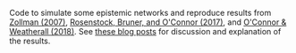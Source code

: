 Code to simulate some epistemic networks and reproduce results from [Zollman (2007)](https://www.doi.org/10.1086/525605), [Rosenstock, Bruner, and O'Connor (2017)](http://doi.org/10.1086/690717), and [O'Connor & Weatherall (2018)](https://doi.org/10.1007/s13194-018-0213-9). See [these blog posts](https://jonathanweisberg.org/post/zollman/) for discussion and explanation of the results.